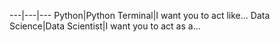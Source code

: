 ---|---|---
Python|Python Terminal|I want you to act like...
Data Science|Data Scientist|I want you to act as a...
